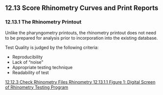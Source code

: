 ## 12.13 Score Rhinometry Curves and Print Reports

### 12.13.1 The Rhinometry Printout

Unlike the pharyngometry printouts, the rhinometry printout does not need to be prepared for analysis prior to incorporation into the existing database.

Test Quality is judged by the following criteria:

* Reproducibility
* Lack of “noise”
* Appropriate testing technique
* Readability of test


<div class="center">
<div class="btn-group">
  <a href=":pages_path:/manuals/rhinometry/12-12-03-check-rhino-files.md" class="btn btn-default">
    <span class="glyphicon glyphicon-chevron-left"></span>
    12.12.3 Check Rhinometry Files
  </a>

  <a href=":pages_path:/manuals/rhinometry" class="btn btn-default">
    <span class="glyphicon glyphicon-chevron-up"></span>
    Rhinometry
  </a>

  <a href=":pages_path:/manuals/rhinometry/12-13-01-01-figure1.md" class="btn btn-success">
    12.13.1.1 Figure 1: Digital Screen of Rhinometry Testing Program
    <span class="glyphicon glyphicon-chevron-right"></span>
  </a>
</div>
</div>
